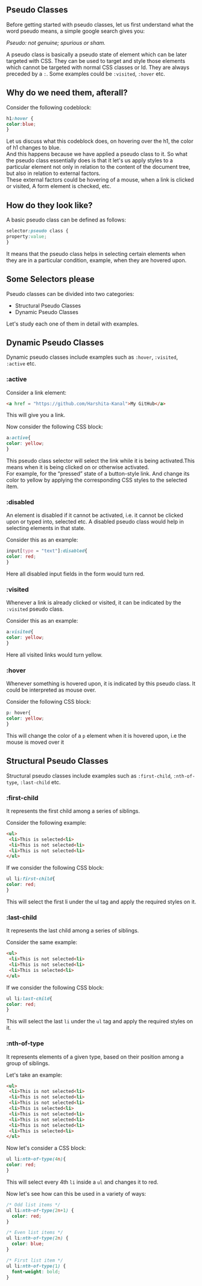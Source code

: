 ## Pseudo Classes
Before getting started with pseudo classes, let us first understand what the word pseudo means,
a simple google search gives you: <br/>

 *Pseudo: not genuine; spurious or sham.* <br/>

A pseudo class is basically a pseudo state of element which can be later targeted with CSS.
They can be used to target and style those elements which cannot be targeted with normal CSS classes or Id.
They are always preceded by a `:`. Some examples could be `:visited`, `:hover` etc.

## Why do we need them, afterall?
Consider the following codeblock: <br/>
```css
h1:hover {
color:blue;
}
```
Let us discuss what this codeblock does, on hovering over the h1, the color of 
h1 changes to blue.<br/>
And this happens because we have applied a pseudo class to it.
So what the pseudo class essentially does is that it let's us apply styles to a particular element
 not only in relation to the content of the document tree, but also in relation to external factors.
<br/>
These external factors could be hovering of a mouse, when a link is clicked or visited, 
A form element is checked, etc.

## How do they look like?
A basic pseudo class can be defined as follows:
```css
selector:pseudo class {
property:value;
}
```
It means that the pseudo class helps in selecting certain elements when they are in a particular condition, 
example, when they are hovered upon.

## Some Selectors please
Pseudo classes can be divided into two categories:
* Structural Pseudo Classes
* Dynamic Pseudo Classes <br/>

Let's study each one of them in detail with examples.

## Dynamic Pseudo Classes
Dynamic pseudo classes include examples such as `:hover`, `:visited`, `:active` etc.
### :active
Consider a link element:
```html
<a href = "https://github.com/Harshita-Kanal">My GitHub</a>
```
This will give you a link.

Now consider the following CSS block:
```css
a:active{
color: yellow;
}
```
This pseudo class selector will select the link while it is being activated.This means when it is being clicked on
or otherwise activated. <br/> For example, for the “pressed” state of a button-style link.
And change its color to yellow by applying the corresponding CSS styles to the selected item.


### :disabled
An element is disabled if it cannot be activated, i.e. it cannot be clicked upon or typed into, selected etc.
A disabled pseudo class would help in selecting elements in that state.

Consider this as an example:
```css
input[type = "text"]:disabled{
color: red;
}
```
Here all disabled input fields in the form would turn red.

### :visited
Whenever a link is already clicked or visited, it can be indicated by the `:visited` 
pseudo class.

Consider this as an example:
```css
a:visited{
color: yellow;
}
```
Here all visited links would turn yellow.

### :hover
Whenever something is hovered upon, it is indicated by this pseudo class.
It could be interpreted as mouse over. <br/>

Consider the following CSS block:
```css
p: hover{
color: yellow;
}
```
This will change the color of a `p` element when it is hovered upon, i.e the 
mouse is moved over it



## Structural Pseudo Classes
Structural pseudo classes include examples such as  `:first-child`,
`:nth-of-type`, `:last-child` etc.

### :first-child
It represents the first child among a series of siblings.

Consider the following example:
```html
<ul>
 <li>This is selected<li>
 <li>This is not selected<li>
 <li>This is not selected<li>
</ul>
```
If we consider the following CSS block:
```css
ul li:first-child{
color: red;
}
```
This will select the first li under the ul tag and apply the
required styles on it.

### :last-child
It represents the last child among a series of siblings.

Consider the same example:
```html
<ul>
 <li>This is not selected<li>
 <li>This is not selected<li>
 <li>This is selected<li>
</ul>
```
If we consider the following CSS block:
```css
ul li:last-child{
color: red;
}
```

This will select the last `li` under the `ul` tag and apply the
required styles on it.

### :nth-of-type

It represents elements of a given type, based on their position among a group of siblings.

Let's take an example:
```html
<ul>
 <li>This is not selected<li>
 <li>This is not selected<li>
 <li>This is not selected<li>
 <li>This is selected<li>
 <li>This is not selected<li>
 <li>This is not selected<li>
 <li>This is not selected<li>
 <li>This is selected<li>
</ul>
```

Now let's consider a CSS block:

```css
ul li:nth-of-type(4n){
color: red;
}
```
This will select every 4th `li` inside a `ul` and changes it to red.

Now let's see how can this be used in a variety of ways:

```css
/* Odd list items */
ul li:nth-of-type(2n+1) {
  color: red;
}

/* Even list items */
ul li:nth-of-type(2n) {
  color: blue;
}

/* First list item */
ul li:nth-of-type(1) {
  font-weight: bold;
}
```













